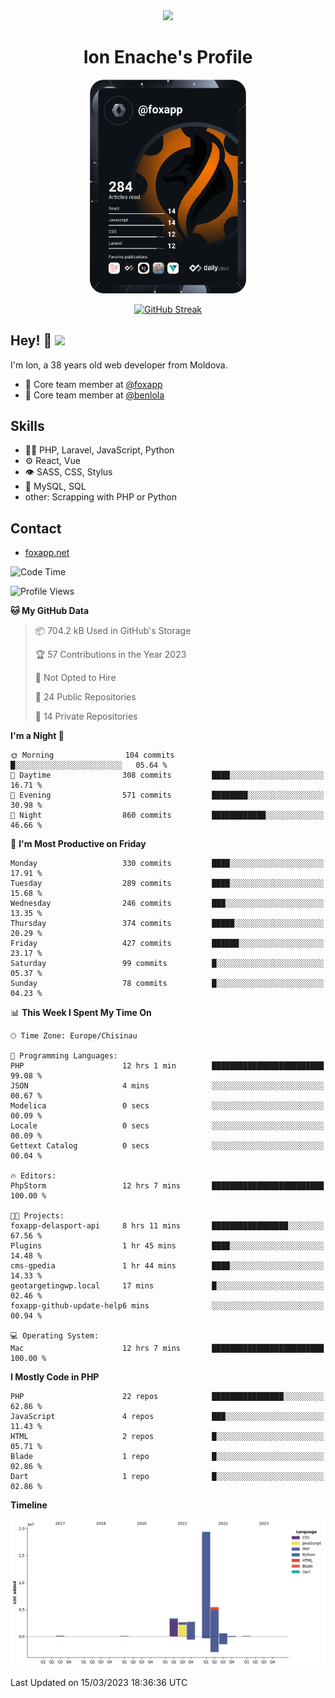 <div id="header" align="center">
  <img src="https://media.giphy.com/media/M9gbBd9nbDrOTu1Mqx/giphy.gif" width="100"/>
	<h1>Ion Enache's Profile</h1>
</div>
<div align="center">
	<a href="https://app.daily.dev/foxapp"><img src="https://github.com/foxapp/foxapp/blob/master/devcard.svg" width="250" alt="Ion Enache's Dev Card"/></a>
</div>


<div align="center">
	
[![GitHub Streak](http://github-readme-streak-stats.herokuapp.com?user=foxapp&hide_border=true&date_format=M%20j%5B%2C%20Y%5D)](https://git.io/streak-stats)
	
</div>


## Hey! 👋 <img src="https://media.giphy.com/media/hvRJCLFzcasrR4ia7z/giphy.gif" width="30px"/>
I'm Ion, a 38 years old web developer from Moldova.


- 👥 Core team member at [@foxapp](https://github.com/foxapp)
- 👥 Core team member at [@benlola](https://github.com/benlola)

## Skills
- 👨‍💻 PHP, Laravel, JavaScript, Python
- ⚙️ React, Vue
- 👁️ SASS, CSS, Stylus
- 💽 MySQL, SQL
- other: Scrapping with PHP or Python

## Contact
- [foxapp.net](https://www.foxapp.net)

<!--START_SECTION:waka-->
![Code Time](http://img.shields.io/badge/Code%20Time-1%2C256%20hrs%2026%20mins-blue)

![Profile Views](http://img.shields.io/badge/Profile%20Views-1-blue)

**🐱 My GitHub Data** 

> 📦 704.2 kB Used in GitHub's Storage 
 > 
> 🏆 57 Contributions in the Year 2023
 > 
> 🚫 Not Opted to Hire
 > 
> 📜 24 Public Repositories 
 > 
> 🔑 14 Private Repositories 
 > 
**I'm a Night 🦉** 

```text
🌞 Morning                104 commits         █░░░░░░░░░░░░░░░░░░░░░░░░   05.64 % 
🌆 Daytime                308 commits         ████░░░░░░░░░░░░░░░░░░░░░   16.71 % 
🌃 Evening                571 commits         ████████░░░░░░░░░░░░░░░░░   30.98 % 
🌙 Night                  860 commits         ████████████░░░░░░░░░░░░░   46.66 % 
```
📅 **I'm Most Productive on Friday** 

```text
Monday                   330 commits         ████░░░░░░░░░░░░░░░░░░░░░   17.91 % 
Tuesday                  289 commits         ████░░░░░░░░░░░░░░░░░░░░░   15.68 % 
Wednesday                246 commits         ███░░░░░░░░░░░░░░░░░░░░░░   13.35 % 
Thursday                 374 commits         █████░░░░░░░░░░░░░░░░░░░░   20.29 % 
Friday                   427 commits         ██████░░░░░░░░░░░░░░░░░░░   23.17 % 
Saturday                 99 commits          █░░░░░░░░░░░░░░░░░░░░░░░░   05.37 % 
Sunday                   78 commits          █░░░░░░░░░░░░░░░░░░░░░░░░   04.23 % 
```


📊 **This Week I Spent My Time On** 

```text
🕑︎ Time Zone: Europe/Chisinau

💬 Programming Languages: 
PHP                      12 hrs 1 min        █████████████████████████   99.08 % 
JSON                     4 mins              ░░░░░░░░░░░░░░░░░░░░░░░░░   00.67 % 
Modelica                 0 secs              ░░░░░░░░░░░░░░░░░░░░░░░░░   00.09 % 
Locale                   0 secs              ░░░░░░░░░░░░░░░░░░░░░░░░░   00.09 % 
Gettext Catalog          0 secs              ░░░░░░░░░░░░░░░░░░░░░░░░░   00.04 % 

🔥 Editors: 
PhpStorm                 12 hrs 7 mins       █████████████████████████   100.00 % 

🐱‍💻 Projects: 
foxapp-delasport-api     8 hrs 11 mins       █████████████████░░░░░░░░   67.56 % 
Plugins                  1 hr 45 mins        ████░░░░░░░░░░░░░░░░░░░░░   14.48 % 
cms-gpedia               1 hr 44 mins        ████░░░░░░░░░░░░░░░░░░░░░   14.33 % 
geotargetingwp.local     17 mins             █░░░░░░░░░░░░░░░░░░░░░░░░   02.46 % 
foxapp-github-update-help6 mins              ░░░░░░░░░░░░░░░░░░░░░░░░░   00.94 % 

💻 Operating System: 
Mac                      12 hrs 7 mins       █████████████████████████   100.00 % 
```

**I Mostly Code in PHP** 

```text
PHP                      22 repos            ████████████████░░░░░░░░░   62.86 % 
JavaScript               4 repos             ███░░░░░░░░░░░░░░░░░░░░░░   11.43 % 
HTML                     2 repos             █░░░░░░░░░░░░░░░░░░░░░░░░   05.71 % 
Blade                    1 repo              █░░░░░░░░░░░░░░░░░░░░░░░░   02.86 % 
Dart                     1 repo              █░░░░░░░░░░░░░░░░░░░░░░░░   02.86 % 
```



**Timeline**

![Lines of Code chart](https://raw.githubusercontent.com/foxapp/foxapp/master/assets/bar_graph.png)


 Last Updated on 15/03/2023 18:36:36 UTC
<!--END_SECTION:waka-->
